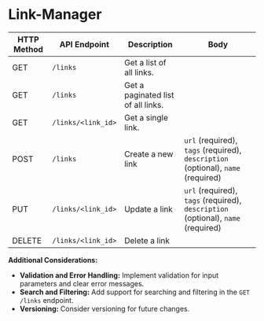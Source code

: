 # Link-Manager

| HTTP Method | API Endpoint       | Description               | Body                                                     |
|-------------|--------------------|---------------------------|----------------------------------------------------------|
| GET         | `/links`           | Get a list of all links.  |                                                          |
| GET         | `/links`           | Get a paginated list of all links.  |                                                          |
| GET         | `/links/<link_id>`  | Get a single link.     |                                                          |
| POST        | `/links`           | Create a new link     | `url` (required), `tags` (required), `description` (optional), `name` (required)|
| PUT         | `/links/<link_id>`  | Update a link        | `url` (required), `tags` (required), `description` (optional), `name` (required)|
| DELETE      | `/links/<link_id>`  | Delete a link         |                                                          |


**Additional Considerations:**
- **Validation and Error Handling:** Implement validation for input parameters and clear error messages.
- **Search and Filtering:** Add support for searching and filtering in the `GET /links` endpoint.
- **Versioning:** Consider versioning for future changes.

